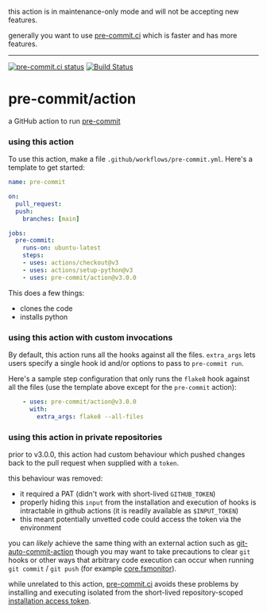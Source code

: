 this action is in maintenance-only mode and will not be accepting new features.

generally you want to use [pre-commit.ci] which is faster and has more features.

[pre-commit.ci]: https://pre-commit.ci

___

[![pre-commit.ci status](https://results.pre-commit.ci/badge/github/pre-commit/action/main.svg)](https://results.pre-commit.ci/latest/github/pre-commit/action/main)
[![Build Status](https://github.com/pre-commit/action/actions/workflows/main.yml/badge.svg)](https://github.com/pre-commit/action/actions)

pre-commit/action
=================

a GitHub action to run [pre-commit](https://pre-commit.com)

### using this action

To use this action, make a file `.github/workflows/pre-commit.yml`.  Here's a
template to get started:

```yaml
name: pre-commit

on:
  pull_request:
  push:
    branches: [main]

jobs:
  pre-commit:
    runs-on: ubuntu-latest
    steps:
    - uses: actions/checkout@v3
    - uses: actions/setup-python@v3
    - uses: pre-commit/action@v3.0.0
```

This does a few things:

- clones the code
- installs python

### using this action with custom invocations

By default, this action runs all the hooks against all the files.  `extra_args`
lets users specify a single hook id and/or options to pass to `pre-commit run`.

Here's a sample step configuration that only runs the `flake8` hook against all
the files (use the template above except for the `pre-commit` action):

```yaml
    - uses: pre-commit/action@v3.0.0
      with:
        extra_args: flake8 --all-files
```

### using this action in private repositories

prior to v3.0.0, this action had custom behaviour which pushed changes back to
the pull request when supplied with a `token`.

this behaviour was removed:
- it required a PAT (didn't work with short-lived `GITHUB_TOKEN`)
- properly hiding this `input` from the installation and execution of hooks
  is intractable in github actions (it is readily available as `$INPUT_TOKEN`)
- this meant potentially unvetted code could access the token via the
  environment

you can _likely_ achieve the same thing with an external action such as
[git-auto-commit-action] though you may want to take precautions to clear `git`
hooks or other ways that arbitrary code execution can occur when running
`git commit` / `git push` (for example [core.fsmonitor]).

while unrelated to this action, [pre-commit.ci] avoids these problems by
installing and executing isolated from the short-lived repository-scoped
[installation access token].

[git-auto-commit-action]: https://github.com/stefanzweifel/git-auto-commit-action
[core.fsmonitor]: https://github.blog/2022-04-12-git-security-vulnerability-announced/
[pre-commit.ci]: https://pre-commit.ci
[installation access token]: https://docs.github.com/en/rest/apps/apps#create-an-installation-access-token-for-an-app
